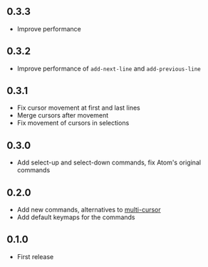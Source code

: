 ## 0.3.3
* Improve performance

## 0.3.2
* Improve performance of `add-next-line` and `add-previous-line`

## 0.3.1
* Fix cursor movement at first and last lines
* Merge cursors after movement
* Fix movement of cursors in selections

## 0.3.0
* Add select-up and select-down commands, fix Atom's original commands

## 0.2.0
* Add new commands, alternatives to [multi-cursor](https://atom.io/packages/multi-cursor)
* Add default keymaps for the commands

## 0.1.0
* First release
